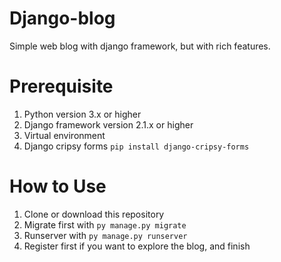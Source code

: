 # Django-blog
Simple web blog with django framework, but with rich features.

# Prerequisite
1. Python version 3.x or higher
2. Django framework version 2.1.x or higher
3. Virtual environment
4. Django cripsy forms `pip install django-cripsy-forms`

# How to Use
1. Clone or download this repository
2. Migrate first with `py manage.py migrate`
3. Runserver with `py manage.py runserver`
4. Register first if you want to explore the blog, and finish

